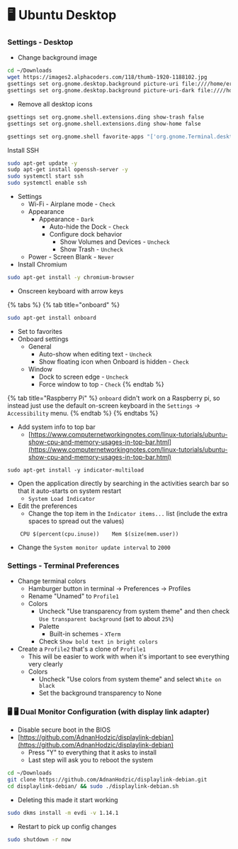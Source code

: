 # 🖥️ Ubuntu Desktop

### Settings - Desktop

* Change background image

```bash
cd ~/Downloads
wget https://images2.alphacoders.com/118/thumb-1920-1188102.jpg
gsettings set org.gnome.desktop.background picture-uri file:////home/eridian/Downloads/thumb-1920-1188102.jpg
gsettings set org.gnome.desktop.background picture-uri-dark file:////home/eridian/Downloads/thumb-1920-1188102.jpg
```

* Remove all desktop icons

```bash
gsettings set org.gnome.shell.extensions.ding show-trash false
gsettings set org.gnome.shell.extensions.ding show-home false

gsettings set org.gnome.shell favorite-apps "['org.gnome.Terminal.desktop']"
```

Install SSH

```bash
sudo apt-get update -y
sudp apt-get install openssh-server -y
sudo systemctl start ssh
sudo systemctl enable ssh
```

* Settings
  * Wi-Fi - Airplane mode - `Check`
  * Appearance
    * Appearance - `Dark`
      * Auto-hide the Dock - `Check`
      * Configure dock behavior
        * Show Volumes and Devices - `Uncheck`
        * Show Trash - `Uncheck`
  * Power - Screen Blank - `Never`
* Install Chromium

```bash
sudo apt-get install -y chromium-browser
```

* Onscreen keyboard with arrow keys

{% tabs %}
{% tab title="onboard" %}
```bash
sudo apt-get install onboard
```

* Set to favorites
* Onboard settings
  * General
    * Auto-show when editing text - `Uncheck`
    * Show floating icon when Onboard is hidden - `Check`
  * Window
    * Dock to screen edge - `Uncheck`
    * Force window to top - `Check`
{% endtab %}

{% tab title="Raspberry Pi" %}
`onboard` didn't work on a Raspberry pi, so instead just use the default on-screen keyboard in the `Settings` -> `Accessibility` menu.
{% endtab %}
{% endtabs %}

* Add system info to top bar
  * [https://www.computernetworkingnotes.com/linux-tutorials/ubuntu-show-cpu-and-memory-usages-in-top-bar.html](https://www.computernetworkingnotes.com/linux-tutorials/ubuntu-show-cpu-and-memory-usages-in-top-bar.html)

```
sudo apt-get install -y indicator-multiload
```

* Open the application directly by searching in the activities search bar so that it auto-starts on system restart
  * `System Load Indicator`
* Edit the preferences
  * Change the top item in the `Indicator items...` list (include the extra spaces to spread out the values)

```
    CPU $(percent(cpu.inuse))    Mem $(size(mem.user))
```

* Change the `System monitor update interval` to `2000`

### Settings - Terminal Preferences

* Change terminal colors
  * Hamburger button in terminal -> Preferences -> Profiles
  * Rename "Unamed" to `Profile1`
  * Colors
    * Uncheck "Use transparency from system theme" and then check `Use transparent background` (set to about `25%`)
    * Palette
      * Built-in schemes - `XTerm`
    * Check `Show bold text in bright colors`
* Create a `Profile2` that's a clone of `Profile1`
  * This will be easier to work with when it's important to see everything very clearly
  * Colors
    * Uncheck "Use colors from system theme" and select `White on black`
    * Set the background transparency to None

### 🖥️ 🖥️ Dual Monitor Configuration (with display link adapter)

* Disable secure boot in the BIOS
* [https://github.com/AdnanHodzic/displaylink-debian](https://github.com/AdnanHodzic/displaylink-debian)
  * Press "Y" to everything that it asks to install
  * Last step will ask you to reboot the system

```bash
cd ~/Downloads
git clone https://github.com/AdnanHodzic/displaylink-debian.git
cd displaylink-debian/ && sudo ./displaylink-debian.sh
```

* Deleting this made it start working

```bash
sudo dkms install -m evdi -v 1.14.1
```

* Restart to pick up config changes

```bash
sudo shutdown -r now
```
